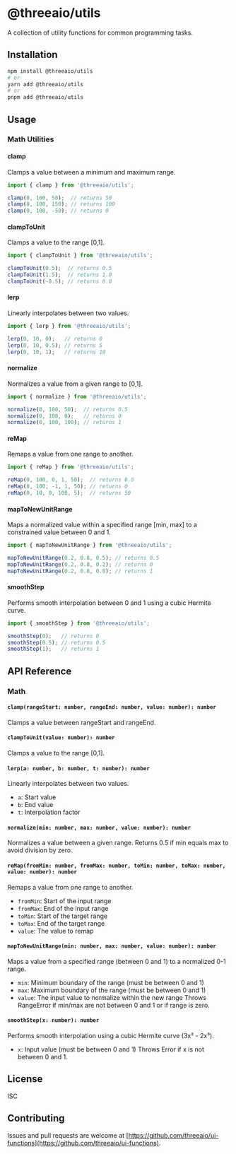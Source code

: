 # @threeaio/utils

A collection of utility functions for common programming tasks.

## Installation

```bash
npm install @threeaio/utils
# or
yarn add @threeaio/utils
# or
pnpm add @threeaio/utils
```

## Usage

### Math Utilities

#### clamp
Clamps a value between a minimum and maximum range.
```typescript
import { clamp } from '@threeaio/utils';

clamp(0, 100, 50);  // returns 50
clamp(0, 100, 150); // returns 100
clamp(0, 100, -50); // returns 0
```

#### clampToUnit
Clamps a value to the range [0,1].
```typescript
import { clampToUnit } from '@threeaio/utils';

clampToUnit(0.5);  // returns 0.5
clampToUnit(1.5);  // returns 1.0
clampToUnit(-0.5); // returns 0.0
```

#### lerp
Linearly interpolates between two values.
```typescript
import { lerp } from '@threeaio/utils';

lerp(0, 10, 0);   // returns 0
lerp(0, 10, 0.5); // returns 5
lerp(0, 10, 1);   // returns 10
```

#### normalize
Normalizes a value from a given range to [0,1].
```typescript
import { normalize } from '@threeaio/utils';

normalize(0, 100, 50);  // returns 0.5
normalize(0, 100, 0);   // returns 0
normalize(0, 100, 100); // returns 1
```

#### reMap
Remaps a value from one range to another.
```typescript
import { reMap } from '@threeaio/utils';

reMap(0, 100, 0, 1, 50);  // returns 0.5
reMap(0, 100, -1, 1, 50); // returns 0
reMap(0, 10, 0, 100, 5);  // returns 50
```

#### mapToNewUnitRange
Maps a normalized value within a specified range [min, max] to a constrained value between 0 and 1.
```typescript
import { mapToNewUnitRange } from '@threeaio/utils';

mapToNewUnitRange(0.2, 0.8, 0.5); // returns 0.5
mapToNewUnitRange(0.2, 0.8, 0.2); // returns 0
mapToNewUnitRange(0.2, 0.8, 0.8); // returns 1
```

#### smoothStep
Performs smooth interpolation between 0 and 1 using a cubic Hermite curve.
```typescript
import { smoothStep } from '@threeaio/utils';

smoothStep(0);   // returns 0
smoothStep(0.5); // returns 0.5
smoothStep(1);   // returns 1
```

## API Reference

### Math

#### `clamp(rangeStart: number, rangeEnd: number, value: number): number`
Clamps a value between rangeStart and rangeEnd.

#### `clampToUnit(value: number): number`
Clamps a value to the range [0,1].

#### `lerp(a: number, b: number, t: number): number`
Linearly interpolates between two values.
- `a`: Start value
- `b`: End value
- `t`: Interpolation factor

#### `normalize(min: number, max: number, value: number): number`
Normalizes a value between a given range.
Returns 0.5 if min equals max to avoid division by zero.

#### `reMap(fromMin: number, fromMax: number, toMin: number, toMax: number, value: number): number`
Remaps a value from one range to another.
- `fromMin`: Start of the input range
- `fromMax`: End of the input range
- `toMin`: Start of the target range
- `toMax`: End of the target range
- `value`: The value to remap

#### `mapToNewUnitRange(min: number, max: number, value: number): number`
Maps a value from a specified range (between 0 and 1) to a normalized 0-1 range.
- `min`: Minimum boundary of the range (must be between 0 and 1)
- `max`: Maximum boundary of the range (must be between 0 and 1)
- `value`: The input value to normalize within the new range
Throws RangeError if min/max are not between 0 and 1 or if range is zero.

#### `smoothStep(x: number): number`
Performs smooth interpolation using a cubic Hermite curve (3x² - 2x³).
- `x`: Input value (must be between 0 and 1)
Throws Error if x is not between 0 and 1.

## License

ISC

## Contributing

Issues and pull requests are welcome at [https://github.com/threeaio/ui-functions](https://github.com/threeaio/ui-functions).
